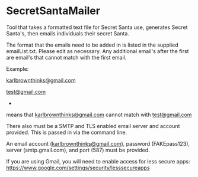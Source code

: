 # SecretSantaMailer
Tool that takes a formatted text file for Secret Santa use, generates Secret Santa's, then emails individuals their secret Santa.

The format that the emails need to be added in is listed in the supplied emailList.txt. Please edit as necessary. Any additional email's after the first are email's that cannot match with the first email.

Example:

karlbrownthinks@gmail.com

test@gmail.com

*

means that karlbrownthinks@gmail.com cannot match with test@gmail.com

There also must be a SMTP and TLS enabled email server and account provided. This is passed in via the command line. 

An email account (karlbrownthinks@gmail.com), password (FAKEpass123), server (smtp.gmail.com), and port (587) must be provided.

If you are using Gmail, you will need to enable access for less secure apps: https://www.google.com/settings/security/lesssecureapps
